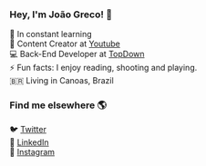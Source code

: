### Hey, I'm João Greco! 👋

🔭 In constant learning <br>
🍿 Content Creator at [Youtube](https://www.youtube.com/channel/UCndvgAIBiZfxRKJJy4tV24Q/featured?disable_polymer=1) <br>
💻 Back-End Developer at [TopDown](http://www.topdown.com.br/) <br>
⚡ Fun facts: I enjoy reading, shooting and playing. <br>
🇧🇷 Living in Canoas, Brazil <br>

### Find me elsewhere 🌎

🐦 [Twitter](https://twitter.com/_grecojoao) <br>
🚀 [LinkedIn](https://www.linkedin.com/in/grecojoao/) <br>
📸 [Instagram](https://instagram.com/_grecojoao/) <br>
